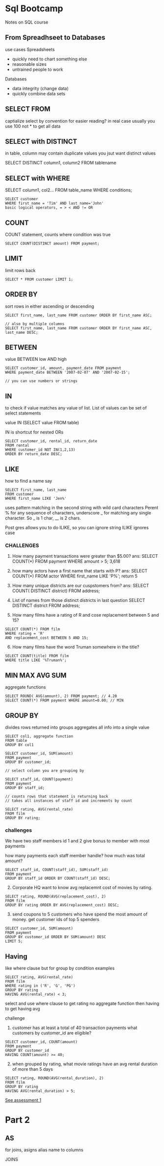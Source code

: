 # Sql Bootcamp

Notes on SQL course

## From Spreadhseet to Databases

use cases Spreadsheets
- quickly need to chart something else
- reasonable sizes
- untrained people to work 

Databases
- data integrity (change data)
- quickly combine data sets

## SELECT FROM
captialize select by convention for easier reading?
in real case usually you use 100 not * to get all data

## SELECT with DISTINCT
in table, column may contain duplicate values
you jsut want distinct values

SELECT DISTINCT column1, column2
FROM tablename

## SELECT with WHERE
SELECT column1, col2...
FROM table_name
WHERE conditions;

```
SELECT customer
WHERE first_name = 'Tim' AND last_name='John'
basic logical operators, = > < AND != OR
```

## COUNT
COUNT statement, counts where condition was true
```
SELECT COUNT(DISTINCT amount) FROM payment;
```

## LIMIT
limit rows back
```
SELECT * FROM customer LIMIT 1;
```

## ORDER BY
sort rows in either ascending or descending
```
SELECT first_name, last_name FROM customer ORDER BY first_name ASC;

// also by multiple columns
SELECT first_name, last_name FROM customer ORDER BY first_name ASC, last_name DESC;
```

## BETWEEN
value BETWEEN low AND high
```
SELECT customer_id, amount, payment_date FROM payment
WHERE payment_date BETWEEN '2007-02-07' AND '2007-02-15';

// you can use numbers or strings
```

## IN
to check if value matches any value of list. List of values can be set of select statements

value IN (SELECT value FROM table)

IN is shortcut for nested ORs

```
SELECT customer_id, rental_id, return_date 
FROM rental 
WHERE customer_id NOT IN(1,2,13) 
ORDER BY return_date DESC;
```

## LIKE
how to find a name say 
```
SELECT first_name, last_name
FROM customer
WHERE first_name LIKE 'Jen%'
```
uses pattern matching in the second
string with wild card characters
Perent % for any sequence of characters, underscore _ for matching any single character. So _ is 1 char, __ is 2 chars. 

Post gres allows you to do ILIKE, so you can ignore string
ILIKE ignores case

### CHALLENGES
1. How many payment transactions were greater than $5.00?
ans: SELECT COUNT(*) FROM payment WHERE amount > 5;
3,618

2. how many actors have a first name that starts with P?
ans: SELECT COUNT(*) FROM actor WHERE first_name LIKE 'P%';
return 5

3. How many unique districts are our cuspstomers from?
ans: SELECT COUNT( DISTINCT district) FROM address;

4. List of names from those distinct districts in last question
SELECT DISTINCT district FROM address;

5. How many films have a rating of R and cose replacement between 5 and 15?
```
SELECT COUNT(*) FROM film 
WHERE rating = 'R' 
AND replacement_cost BETWEEN 5 AND 15;
```

6. How many films have the word Truman somewhere in the title?
```
SELECT COUNT(title) FROM film 
WHERE title LIKE '%Truman%';
```

## MIN MAX AVG SUM
aggregate functions
```
SELECT ROUND( AVG(amount), 2) FROM payment; // 4.20
SELECT COUNT(*) FROM payment WHERE amount=0.00; // MIN

```

## GROUP BY
divides rows returned into groups
aggregates all info into a single value
```
SELECT col1, aggregate function
FROM table
GROUP BY col1

SELECT customer_id, SUM(amount)
FROM payment
GROUP BY customer_id;

// select column you are grouping by

SELECT staff_id, COUNT(payment)
FROM payment
GROUP BY staff_id;

// counts rows that statement is returning back
// takes all instances of staff id and increments by count

SELECT rating, AVG(rental_rate) 
FROM film
GROUP BY rating;
```

### challenges
We have two staff members id 1 and 2
give bonus to member with most payments

how many payments each staff member handle?
how much was total amount?

```
SELECT staff_id, COUNT(staff_id), SUM(staff_id)
FROM payment
GROUP BY staff_id ORDER BY COUNT(staff_id) DESC;
```

2. Corporate HQ want to know avg replacemnt cost of movies by rating.

```
SELECT rating, ROUND(AVG(replacement_cost), 2)
FROM film
GROUP BY rating ORDER BY AVG(replacement_cost) DESC;
```

3. send coupons to 5 customers who have spend the most amount of money.
get customer ids of top 5 spenders

```
SELECT customer_id, SUM(amount)
FROM payment 
GROUP BY customer_id ORDER BY SUM(amount) DESC
LIMIT 5;
```

## Having
like where clause but for group by condition
examples

```
SELECT rating, AVG(rental_rate)
FROM film
WHERE rating in ('R', 'G', 'PG')
GROUP BY rating
HAVING AVG(rental_rate) < 3; 
```
select and use where clause to get rating no aggregate function
then having to get having avg

challenge
1. customer has at least a total of 40 transaction payments
what customers by customer_id are eligible?

```
SELECT customer_id, COUNT(amount)
FROM payment
GROUP BY customer_id
HAVING COUNT(amount) >= 40;
```

2. when grouped by rating, what movie ratings have an avg rental duration of more than 5 days
```
SELECT rating, ROUND(AVG(rental_duration), 2)
FROM film
GROUP BY rating
HAVING AVG(rental_duration) > 5;
```

[See assessment 1](assessments/assessment1.md)


# Part 2

## AS
for joins, asigns alias name to columns

JOINS
